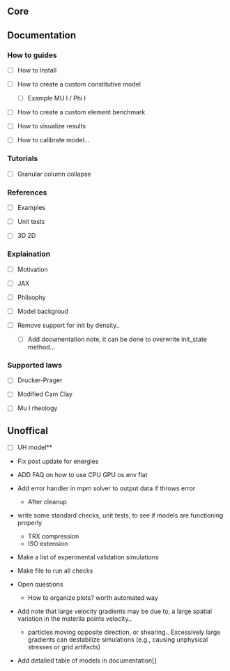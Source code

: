 
## Core



## Documentation


### How to guides

- [ ] How to install

- [ ] How to create a custom constitutive model

    -[ ] Example MU I / Phi I

- [ ] How to create a custom element benchmark

- [ ] How to visualize results

- [ ] How to calibrate model...

### Tutorials
- [ ] Granular column collapse

### References

- [ ] Examples
- [ ] Unit tests
- [ ] 3D 2D


### Explaination
- [ ] Motivation
- [ ] JAX
- [ ] Philsophy
- [ ] Model backgroud

- [ ] Remove support for init by density..
    - [ ] Add documentation note, it can be done to overwrite init_state method...

### Supported laws
- [ ] Drucker-Prager
- [ ] Modified Cam Clay
- [ ] Mu I rheology


## Unoffical
- [ ] UH model**

- Fix post update for energies
- ADD FAQ on how to use CPU GPU os.env flat



- Add error handler in mpm solver to output data if throws error
    - After cleanup
- write some standard checks, unit tests, to see if models are functioning properly
    - TRX compression
    - ISO extension
- Make a list of experimental validation simulations
- Make file to run all checks

- Open questions
    - How to organize plots? worth automated way


- Add note that large velocity gradients may be due to, a large spatial variation in the materila points velocity..
    - particles moving opposite direction, or shearing..
    Excessively large gradients can destabilize simulations (e.g., causing unphysical stresses or grid artifacts)





- Add detailed table of models in documentation[]
<!-- 
| Model                   | Description                                                                                                | Type          |
| :---------------------- | :--------------------------------------------------------------------------------------------------------- | :------------ |
| Non-associated Drucker-Prager | Standard model for frictional materials (soil, rock) with optional cohesion.                              | Elasto-plastic |
| Modified Cam-Clay     | Critical state soil mechanics model for clays/silts, based on double-logarithmic formulation.                  | Elasto-plastic |
| Newtonian Fluid         | Basic viscous fluid model.                                                                                   | Viscous Fluid |
| μ(I) Rheology           | Viscoplastic model tailored for dense granular flows, incorporating pressure-dependent compression.           | Visco-plastic | -->